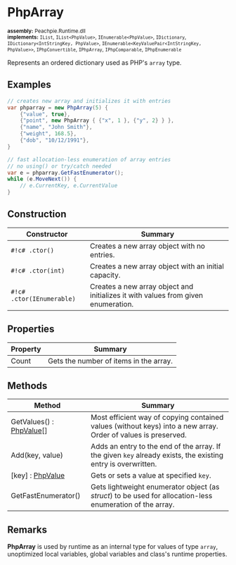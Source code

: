 # PhpArray

<small>**assembly:** Peachpie.Runtime.dll</small><br/>
<small>**implements:** `IList`, `IList<PhpValue>`, `IEnumerable<PhpValue>`, `IDictionary`, `IDictionary<IntStringKey, PhpValue>`, `IEnumerable<KeyValuePair<IntStringKey, PhpValue>>`, `IPhpConvertible`, `IPhpArray`, `IPhpComparable`, `IPhpEnumerable`</small>

Represents an ordered dictionary used as PHP's `array` type.

## Examples

```c#
// creates new array and initializes it with entries
var phparray = new PhpArray(5) {
    {"value", true},
    {"point", new PhpArray { {"x", 1 }, {"y", 2} } },
    {"name", "John Smith"},
    {"weight", 168.5},
    {"dob", "10/12/1991"},
}
```

```c#
// fast allocation-less enumeration of array entries
// no using() or try/catch needed
var e = phparray.GetFastEnumerator();
while (e.MoveNext()) {
    // e.CurrentKey, e.CurrentValue
}
```

## Construction

Constructor | Summary
---         | ---
`#!c# .ctor()` | Creates a new array object with no entries.
`#!c# .ctor(int)` | Creates a new array object with an initial capacity.
`#!c# .ctor(IEnumerable)` | Creates a new array object and initializes it with values from given enumeration.

## Properties

Property | Summary
---      | ---
Count | Gets the number of items in the array.

## Methods

Method | Summary
---    | ---
GetValues() : [PhpValue](phpvalue)[] | Most efficient way of copying contained values (without keys) into a new array. Order of values is preserved.
Add(key, value) | Adds an entry to the end of the array. If the given `key` already exists, the existing entry is overwritten.
[key] : [PhpValue](phpvalue) | Gets or sets a value at specified `key`.
GetFastEnumerator() | Gets lightweight enumerator object (as *struct*) to be used for allocation-less enumeration of the array.

## Remarks

**PhpArray** is used by runtime as an internal type for values of type `array`, unoptimized local variables, global variables and class's runtime properties.
